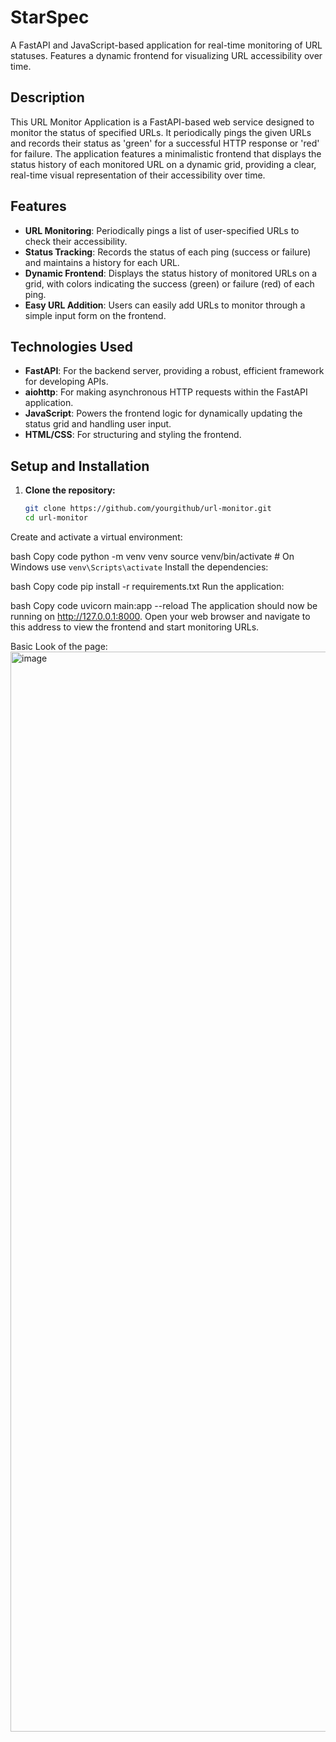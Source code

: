 # StarSpec
A FastAPI and JavaScript-based application for real-time monitoring of URL statuses. Features a dynamic frontend for visualizing URL accessibility over time.

## Description

This URL Monitor Application is a FastAPI-based web service designed to monitor the status of specified URLs. It periodically pings the given URLs and records their status as 'green' for a successful HTTP response or 'red' for failure. The application features a minimalistic frontend that displays the status history of each monitored URL on a dynamic grid, providing a clear, real-time visual representation of their accessibility over time.

## Features

- **URL Monitoring**: Periodically pings a list of user-specified URLs to check their accessibility.
- **Status Tracking**: Records the status of each ping (success or failure) and maintains a history for each URL.
- **Dynamic Frontend**: Displays the status history of monitored URLs on a grid, with colors indicating the success (green) or failure (red) of each ping.
- **Easy URL Addition**: Users can easily add URLs to monitor through a simple input form on the frontend.

## Technologies Used

- **FastAPI**: For the backend server, providing a robust, efficient framework for developing APIs.
- **aiohttp**: For making asynchronous HTTP requests within the FastAPI application.
- **JavaScript**: Powers the frontend logic for dynamically updating the status grid and handling user input.
- **HTML/CSS**: For structuring and styling the frontend.

## Setup and Installation

1. **Clone the repository:**
   ```bash
   git clone https://github.com/yourgithub/url-monitor.git
   cd url-monitor
Create and activate a virtual environment:

bash
Copy code
python -m venv venv
source venv/bin/activate  # On Windows use `venv\Scripts\activate`
Install the dependencies:

bash
Copy code
pip install -r requirements.txt
Run the application:

bash
Copy code
uvicorn main:app --reload
The application should now be running on http://127.0.0.1:8000. Open your web browser and navigate to this address to view the frontend and start monitoring URLs.


Basic Look of the page:
<img width="1728" alt="image" src="https://github.com/endelofaustin/StarSpec/assets/53027219/5c9d1d7d-09c6-4e25-913e-b82374f6359a">

